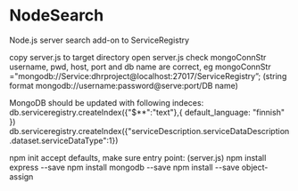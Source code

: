 # NodeSearch
Node.js server search add-on to ServiceRegistry

copy server.js to target directory
open server.js
check mongoConnStr username, pwd, host, port and db name are correct, 
eg mongoConnStr ="mongodb://Service:dhrproject@localhost:27017/ServiceRegistry”;
(string format mongodb://username:password@serve:port/DB name)

MongoDB should be updated with following indeces:
db.serviceregistry.createIndex({"$**":"text"},{ default_language: "finnish" })
db.serviceregistry.createIndex({"serviceDescription.serviceDataDescription.dataset.serviceDataType":1})

npm init
accept defaults, make sure entry point: (server.js)
npm install express --save
npm install mongodb --save
npm install --save object-assign
